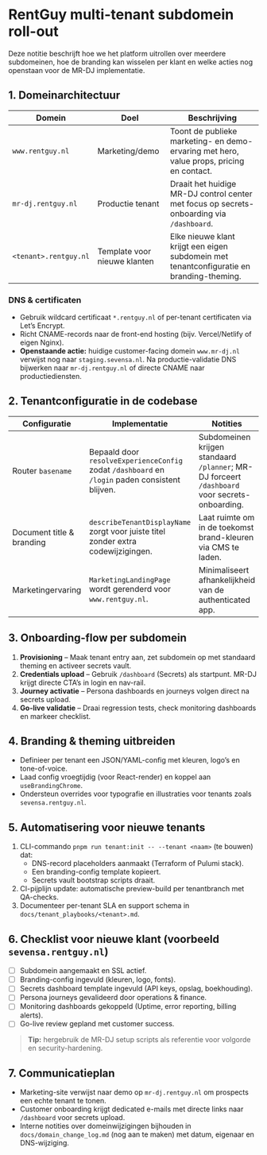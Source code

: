 # RentGuy multi-tenant subdomein roll-out

Deze notitie beschrijft hoe we het platform uitrollen over meerdere subdomeinen, hoe de branding kan wisselen per klant en welke acties nog openstaan voor de MR-DJ implementatie.

## 1. Domeinarchitectuur

| Domein | Doel | Beschrijving |
| --- | --- | --- |
| `www.rentguy.nl` | Marketing/demo | Toont de publieke marketing- en demo-ervaring met hero, value props, pricing en contact. |
| `mr-dj.rentguy.nl` | Productie tenant | Draait het huidige MR-DJ control center met focus op secrets-onboarding via `/dashboard`. |
| `<tenant>.rentguy.nl` | Template voor nieuwe klanten | Elke nieuwe klant krijgt een eigen subdomein met tenantconfiguratie en branding-theming. |

### DNS & certificaten
- Gebruik wildcard certificaat `*.rentguy.nl` of per-tenant certificaten via Let’s Encrypt.
- Richt CNAME-records naar de front-end hosting (bijv. Vercel/Netlify of eigen Nginx).
- **Openstaande actie:** huidige customer-facing domein `www.mr-dj.nl` verwijst nog naar `staging.sevensa.nl`. Na productie-validatie DNS bijwerken naar `mr-dj.rentguy.nl` of directe CNAME naar productiediensten.

## 2. Tenantconfiguratie in de codebase

| Configuratie | Implementatie | Notities |
| --- | --- | --- |
| Router `basename` | Bepaald door `resolveExperienceConfig` zodat `/dashboard` en `/login` paden consistent blijven. | Subdomeinen krijgen standaard `/planner`; MR-DJ forceert `/dashboard` voor secrets-onboarding. |
| Document title & branding | `describeTenantDisplayName` zorgt voor juiste titel zonder extra codewijzigingen. | Laat ruimte om in de toekomst brand-kleuren via CMS te laden. |
| Marketingervaring | `MarketingLandingPage` wordt gerenderd voor `www.rentguy.nl`. | Minimaliseert afhankelijkheid van de authenticated app. |

## 3. Onboarding-flow per subdomein

1. **Provisioning** – Maak tenant entry aan, zet subdomein op met standaard theming en activeer secrets vault.
2. **Credentials upload** – Gebruik `/dashboard` (Secrets) als startpunt. MR-DJ krijgt directe CTA’s in login en nav-rail.
3. **Journey activatie** – Persona dashboards en journeys volgen direct na secrets upload.
4. **Go-live validatie** – Draai regression tests, check monitoring dashboards en markeer checklist.

## 4. Branding & theming uitbreiden

- Definieer per tenant een JSON/YAML-config met kleuren, logo’s en tone-of-voice.
- Laad config vroegtijdig (voor React-render) en koppel aan `useBrandingChrome`.
- Ondersteun overrides voor typografie en illustraties voor tenants zoals `sevensa.rentguy.nl`.

## 5. Automatisering voor nieuwe tenants

1. CLI-commando `pnpm run tenant:init -- --tenant <naam>` (te bouwen) dat:
   - DNS-record placeholders aanmaakt (Terraform of Pulumi stack).
   - Een branding-config template kopieert.
   - Secrets vault bootstrap scripts draait.
2. CI-pijplijn update: automatische preview-build per tenantbranch met QA-checks.
3. Documenteer per-tenant SLA en support schema in `docs/tenant_playbooks/<tenant>.md`.

## 6. Checklist voor nieuwe klant (voorbeeld `sevensa.rentguy.nl`)

- [ ] Subdomein aangemaakt en SSL actief.
- [ ] Branding-config ingevuld (kleuren, logo, fonts).
- [ ] Secrets dashboard template ingevuld (API keys, opslag, boekhouding).
- [ ] Persona journeys gevalideerd door operations & finance.
- [ ] Monitoring dashboards gekoppeld (Uptime, error reporting, billing alerts).
- [ ] Go-live review gepland met customer success.

> **Tip:** hergebruik de MR-DJ setup scripts als referentie voor volgorde en security-hardening.

## 7. Communicatieplan

- Marketing-site verwijst naar demo op `mr-dj.rentguy.nl` om prospects een echte tenant te tonen.
- Customer onboarding krijgt dedicated e-mails met directe links naar `/dashboard` voor secrets upload.
- Interne notities over domeinwijzigingen bijhouden in `docs/domain_change_log.md` (nog aan te maken) met datum, eigenaar en DNS-wijziging.


